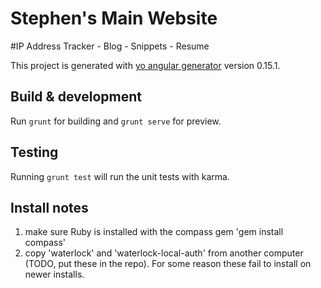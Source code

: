 # Stephen's Main Website 
#IP Address Tracker - Blog - Snippets - Resume

This project is generated with [yo angular generator](https://github.com/yeoman/generator-angular)
version 0.15.1.

## Build & development

Run `grunt` for building and `grunt serve` for preview.

## Testing

Running `grunt test` will run the unit tests with karma.

## Install notes

1. make sure Ruby is installed with the compass gem 'gem install compass'
2. copy 'waterlock' and 'waterlock-local-auth' from another computer (TODO, put these in the repo). For some reason these fail to install on newer installs. 

